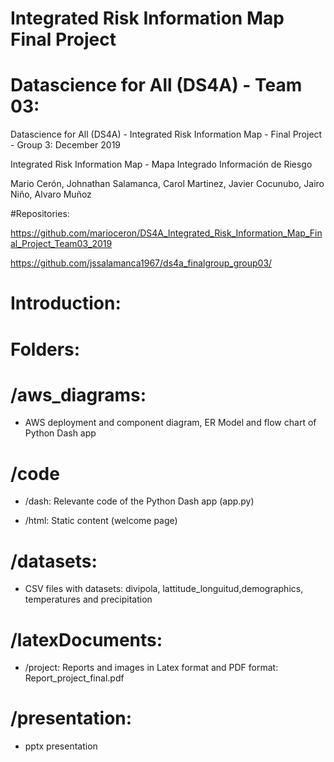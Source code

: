 #  Integrated Risk Information Map Final Project 
#  Datascience for All (DS4A) - Team 03: 

Datascience for All (DS4A) - Integrated Risk Information Map - Final Project - Group 3: December 2019

Integrated Risk Information Map - Mapa Integrado Información de Riesgo

Mario Cerón, Johnathan Salamanca, Carol Martinez, Javier Cocunubo, Jairo Niño, Alvaro Muñoz

#Repositories: 

https://github.com/marioceron/DS4A_Integrated_Risk_Information_Map_Final_Project_Team03_2019

https://github.com/jssalamanca1967/ds4a_finalgroup_group03/

# Introduction: 


# Folders:

# /aws_diagrams: 
* AWS deployment and component diagram, ER Model and flow chart of Python Dash app

# /code
* /dash: Relevante code of the Python Dash app (app.py)

* /html: Static content (welcome page)

# /datasets: 
* CSV files with datasets: divipola, lattitude_longuitud,demographics, temperatures and precipitation

# /latexDocuments: 
* /project: Reports and images in Latex format and PDF format: Report_project_final.pdf 

# /presentation: 
* pptx presentation


